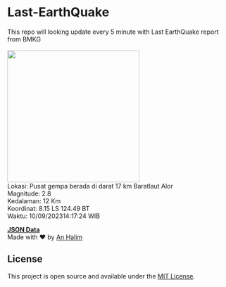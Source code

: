 # Last-EarthQuake
This repo will looking update every 5 minute with Last EarthQuake report from BMKG
<br>
<br>
<img src="https://static.bmkg.go.id/20230910141724.mmi.jpg" width="300"/>
<br>
Lokasi: Pusat gempa berada di darat 17 km Baratlaut Alor <br>
Magnitude: 2.8 <br>
Kedalaman: 12 Km <br>
Koordinat: 8.15 LS 124.49 BT <br>
Waktu: 10/09/202314:17:24 WIB <br>

<a href="./data/data.json">**JSON Data**</a>
<br>
Made with ❤️ by <a href="https://github.com/an-halim">An Halim</a>
## License

This project is open source and available under the [MIT License](LICENSE).
